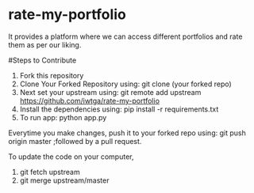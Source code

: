 # rate-my-portfolio
It provides a platform where we can access different portfolios and rate them as per our liking.

#Steps to Contribute
1. Fork this repository
2. Clone Your Forked Repository using: git clone (your forked repo)
3. Next set your upstream using: git remote add upstream https://github.com/iwtga/rate-my-portfolio
4. Install the dependencies using: pip install -r requirements.txt
5. To run app: python app.py

Everytime you make changes, push it to your forked repo using: git push origin master ;followed by a pull request.

To update the code on your computer,
1. git fetch upstream
2. git merge upstream/master